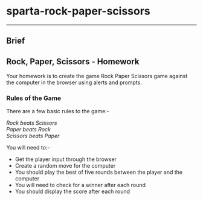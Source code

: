 # sparta-rock-paper-scissors


----------
## Brief
## Rock, Paper, Scissors - Homework

Your homework is to create the game Rock Paper Scissors game against the computer in the browser using alerts and prompts.

### Rules of the Game

There are a few basic rules to the game:-

*Rock beats Scissors  
Paper beats Rock  
Scissors beats Paper*

You will need to:-

* Get the player input through the browser  
* Create a random move for the computer  
* You should play the best of five rounds between the player and the computer  
* You will need to check for a winner after each round  
* You should display the score after each round  